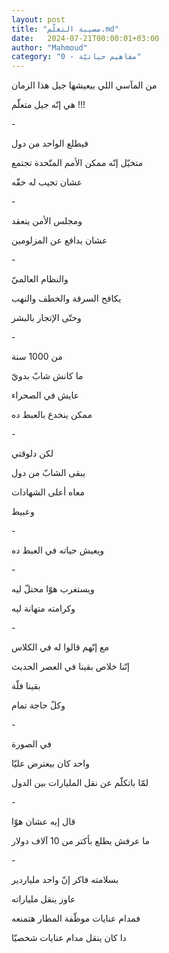 ```yaml
---
layout: post
title: "مصيبة التعلّم.md"
date:   2024-07-21T00:00:01+03:00
author: "Mahmoud"
category: "0 - مفاهيم حياتيّة"
---
```

من المآسي اللي بيعيشها جيل هذا الزمان

هي إنّه جيل متعلّم !!!

\-

فيطلع الواحد من دول

متخيّل إنّه ممكن الأمم المتّحدة تجتمع

عشان تجيب له حقّه

\-

ومجلس الأمن ينعقد

عشان يدافع عن المزلومين

\-

والنظام العالميّ

يكافح السرقة والخطف والنهب

وحتّى الإتجار بالبشر

\-

من 1000 سنة

ما كانش شابّ بدويّ

عايش في الصحراء

ممكن ينخدع بالعبط ده

\-

لكن دلوقتي

يبقى الشابّ من دول

معاه أعلى الشهادات

وعبيط

\-

ويعيش حياته في العبط ده

\-

ويستغرب هوّا محتلّ ليه

وكرامته متهانة ليه

\-

مع إنّهم قالوا له في الكلاس

إنّنا خلاص بقينا في العصر الحديث

بقينا فلّة

وكلّ حاجة تمام

\-

في الصورة

واحد كان بيعترض عليّا

لمّا باتكلّم عن نقل المليارات بين الدول

\-

قال إيه عشان هوّا

ما عرفش يطلع بأكتر من 10 آلاف دولار

\-

بسلامته فاكر إنّ واحد ملياردير

عاوز ينقل ملياراته

فمدام عنايات موظّفة المطار هتمنعه

دا كان ينقل مدام عنايات شخصيّا
